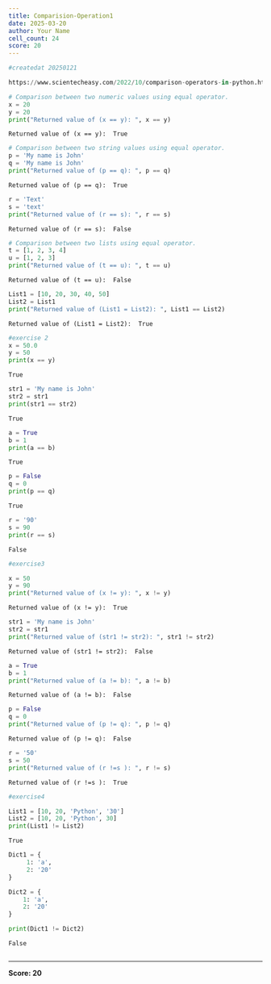 ```yaml
---
title: Comparision-Operation1
date: 2025-03-20
author: Your Name
cell_count: 24
score: 20
---
```


```python
#createdat 20250121
```


```python
https://www.scientecheasy.com/2022/10/comparison-operators-in-python.html/
```


```python
# Comparison between two numeric values using equal operator.
x = 20
y = 20
print("Returned value of (x == y): ", x == y)
```

    Returned value of (x == y):  True



```python
# Comparison between two string values using equal operator.
p = 'My name is John'
q = 'My name is John'
print("Returned value of (p == q): ", p == q)
```

    Returned value of (p == q):  True



```python
r = 'Text'
s = 'text'
print("Returned value of (r == s): ", r == s)
```

    Returned value of (r == s):  False



```python
# Comparison between two lists using equal operator.
t = [1, 2, 3, 4]
u = [1, 2, 3]
print("Returned value of (t == u): ", t == u)
```

    Returned value of (t == u):  False



```python
List1 = [10, 20, 30, 40, 50]
List2 = List1
print("Returned value of (List1 = List2): ", List1 == List2)

```

    Returned value of (List1 = List2):  True



```python
#exercise 2
x = 50.0
y = 50
print(x == y)
```

    True



```python
str1 = 'My name is John'
str2 = str1
print(str1 == str2)
```

    True



```python
a = True
b = 1
print(a == b)
```

    True



```python
p = False
q = 0
print(p == q)
```

    True



```python
r = '90'
s = 90
print(r == s)
```

    False



```python
#exercise3
```


```python
x = 50
y = 90
print("Returned value of (x != y): ", x != y)
```

    Returned value of (x != y):  True



```python
str1 = 'My name is John'
str2 = str1
print("Returned value of (str1 != str2): ", str1 != str2)

```

    Returned value of (str1 != str2):  False



```python
a = True
b = 1
print("Returned value of (a != b): ", a != b)

```

    Returned value of (a != b):  False



```python
p = False
q = 0
print("Returned value of (p != q): ", p != q)

```

    Returned value of (p != q):  False



```python
r = '50'
s = 50
print("Returned value of (r !=s ): ", r != s)
```

    Returned value of (r !=s ):  True



```python
#exercise4
```


```python
List1 = [10, 20, 'Python', '30']
List2 = [10, 20, 'Python', 30]
print(List1 != List2)
```

    True



```python
Dict1 = {
     1: 'a',
     2: '20'
}
```


```python
Dict2 = {
    1: 'a',
    2: '20'
}
```


```python
print(Dict1 != Dict2)
```

    False



```python

```


---
**Score: 20**